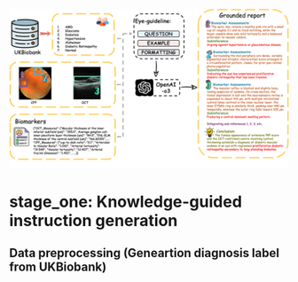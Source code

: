 ![Knowledge_instruction](./Knowledge_instruction.png)
# stage_one: Knowledge-guided instruction generation
## Data preprocessing (Geneartion diagnosis label from UKBiobank)
